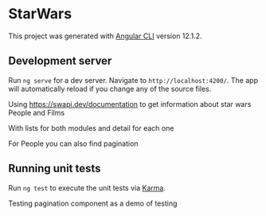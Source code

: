 # StarWars

This project was generated with [Angular CLI](https://github.com/angular/angular-cli) version 12.1.2.

## Development server

Run `ng serve` for a dev server. Navigate to `http://localhost:4200/`. The app will automatically reload if you change any of the source files.

Using https://swapi.dev/documentation
to get information about star wars People and Films

With lists for both modules and detail for each one

For People you can also find pagination

## Running unit tests

Run `ng test` to execute the unit tests via [Karma](https://karma-runner.github.io).

Testing pagination component as a demo of testing
